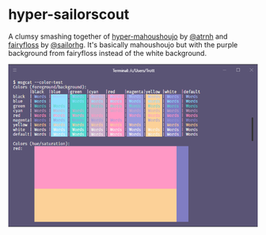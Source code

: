 # hyper-sailorscout
A clumsy smashing together of [hyper-mahoushoujo](https://github.com/atrnh/hyper-mahoushoujo) by [@atrnh](https://github.com/atrnh) and [fairyfloss](https://github.com/sailorhg/fairyfloss) by [@sailorhg](https://github.com/sailorhg). It's basically mahoushoujo but with the purple background from fairyfloss instead of the white background.

![colors](screenshots/test.png)